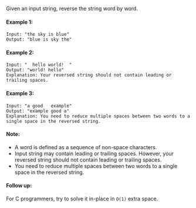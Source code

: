 Given an input string, reverse the string word by word.

#### Example 1:
```
Input: "the sky is blue"
Output: "blue is sky the"
```

#### Example 2:
```
Input: "  hello world!  "
Output: "world! hello"
Explanation: Your reversed string should not contain leading or trailing spaces.
```

#### Example 3:
```
Input: "a good   example"
Output: "example good a"
Explanation: You need to reduce multiple spaces between two words to a single space in the reversed string.
 ```

#### Note:
- A word is defined as a sequence of non-space characters.
- Input string may contain leading or trailing spaces. However, your reversed string should not contain leading or trailing spaces.
- You need to reduce multiple spaces between two words to a single space in the reversed string.
 
#### Follow up:
For C programmers, try to solve it in-place in `O(1)` extra space.